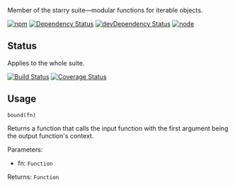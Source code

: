 Member of the starry suite—modular functions for iterable objects.

[![npm](https://img.shields.io/npm/v/starry.bound.svg?style=flat-square)](https://www.npmjs.com/package/starry.bound) [![Dependency Status](https://img.shields.io/david/starry.bound.svg?style=flat-square)](https://david-dm.org/starry.bound) [![devDependency Status](https://img.shields.io/david/dev/starry.bound.svg?style=flat-square)](https://david-dm.org/starry.bound#info=devDependencies) [![node](https://img.shields.io/node/v/starry.bound.svg?style=flat-square)](https://nodejs.org/en/download/)

## Status

Applies to the whole suite.

[![Build Status](https://img.shields.io/travis/seangenabe/starry.svg?style=flat-square)](https://travis-ci.org/seangenabe/starry) [![Coverage Status](https://img.shields.io/coveralls/seangenabe/starry.svg?style=flat-square)](https://coveralls.io/github/seangenabe/starry)

## Usage

`bound(fn)`

Returns a function that calls the input function with the first argument being the output function's context.

Parameters:
* fn: `Function`

Returns: `Function`

